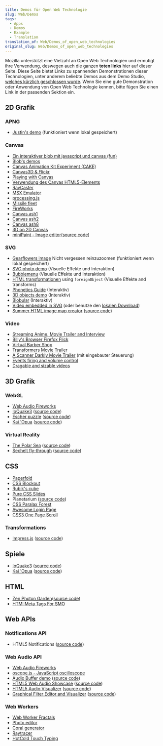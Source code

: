 ```yaml
---
title: Demos für Open Web Technologie
slug: Web/Demos
tags:
  - Apps
  - Demos
  - Example
  - Translation
translation_of: Web/Demos_of_open_web_technologies
original_slug: Web/Demos_of_open_web_technologies
---
```

Mozilla unterstützt eine Vielzahl an Open Web Technologien und ermutigt ihre Verwendung, deswegen auch die ganzen **toten links** hier auf dieser Seite. Diese Seite bietet Links zu spannenden Demonstrationen dieser Technologien, unter anderem beliebte Demos aus dem Demo Studio, [welches kürzlich geschlossen wurde](https://blog.mozilla.org/community/2015/12/18/saying-goodbye-to-demo-studio/). Wenn Sie eine gute Demonstration oder Anwendung von Open Web Technologie kennen, bitte fügen Sie einen Link in der passenden Sektion ein.

## 2D Grafik

### APNG

- [Justin's demo](http://people.mozilla.com/~dolske/apng/demo.html) (funktioniert wenn lokal gespeichert)

### Canvas

- [Ein interaktiver blob mit javascript und canvas (fun)](http://www.blobsallad.se/)
- [Blob's demos](http://blobsallad.se/article/)
- [Canvas Animation Kit Experiment (CAKE)](http://glimr.rubyforge.org/cake/canvas.html)
- [Canvas3D & Flickr](http://www.xs4all.nl/~peterned/3d/)
- [Playing with Canvas](http://arapehlivanian.com/wp-content/uploads/2007/02/canvas.html)
- [Verwendung des Canvas HTML5-Elements](http://langexplr.blogspot.com/2008/11/using-canvas-html-element.html)
- [RayCaster](/samples/raycaster/RayCaster.html "https://developer.mozilla.org/editor/fckeditor/core/editor/samples/raycaster/RayCaster.html")
- [MSX Emulator](http://jsmsxdemo.googlepages.com/jsmsx.html)
- [processing.js](http://processingjs.org/exhibition/)
- [Missile fleet](http://glimr.rubyforge.org/cake/missile_fleet.html)
- [FireWorks](http://glimr.rubyforge.org/cake/demos/fireworks2.6rt.html)
- [Canvas ash1](http://glimr.rubyforge.org/cake/demos/canvas_ash.html)
- [Canvas ash2](http://glimr.rubyforge.org/cake/demos/canvas_ash2.html)
- [Canvas ash8](http://glimr.rubyforge.org/cake/demos/canvas_ash8.html)
- [3D on 2D Canvas](http://gyu.que.jp/jscloth/)
- [miniPaint - Image editor](http://viliusle.github.io/miniPaint/)([source code](https://github.com/viliusle/miniPaint))

### SVG

- [Gearflowers image](http://www.kde-look.org/CONTENT/content-files/19524-gearflowers.svg.gz) Nicht vergessen reinzuzoomen (funktioniert wenn lokal gespeichert)
- [SVG photo demo](http://people.mozilla.com/~vladimir/demos/photos.svg) (Visuelle Effekte und Interaktion)
- [Bubblemenu](http://starkravingfinkle.org/projects/demo/svg-bubblemenu-in-html.xml) (Visuelle Effekte und Interaktion)
- [HTML transformationen](http://starkravingfinkle.org/blog/2007/07/firefox-3-svg-foreignobject/) using `foreignObject` (Visuelle Effekte and transforms)
- [Phonetics Guide](http://svg-whiz.com/svg/linguistics/theCreepyMouth.svg) (Interaktiv)
- [3D objects demo](http://www.lutanho.net/svgvml3d/platonic.html) (Interaktiv)
- [Blobular](http://www.themaninblue.com/experiment/Blobular/) (Interaktiv)
- [Video embedded in SVG](http://www.double.co.nz/video_test/video.svg) (oder benutze den [lokalen Download](http://www.double.co.nz/video_test/video_svg.tar.bz2))
- [Summer HTML image map creator](http://summerstyle.github.io/summer/) ([source code](https://github.com/summerstyle/summer))

### Video

- [Streaming Anime, Movie Trailer and Interview](http://www.double.co.nz/video_test/test1.html)
- [Billy's Browser Firefox Flick](http://www.double.co.nz/video_test/test2.html)
- [Virtual Barber Shop](http://www.double.co.nz/video_test/test3.html)
- [Transformers Movie Trailer](http://www.double.co.nz/video_test/test4.html)
- [A Scanner Darkly Movie Trailer](http://www.double.co.nz/video_test/test5.html) (mit eingebauter Steuerung)
- [Events firing and volume control](http://www.double.co.nz/video_test/events.html)
- [Dragable and sizable videos](http://www.double.co.nz/video_test/video.svg)

## 3D Grafik

### WebGL

- [Web Audio Fireworks](http://ondras.github.io/fireworks-webgl/)
- [IoQuake3](https://dl.dropboxusercontent.com/u/62064441/ioquake3.js/ioquake3.html) ([source code](https://github.com/klaussilveira/ioquake3.js))
- [Escher puzzle](http://micah.tech/demoscene/) ([source code](https://github.com/micahbolen/demoscene))
- [Kai 'Opua](http://collinhover.github.io/kaiopua/) ([source code](https://github.com/collinhover/kaiopua))

### Virtual Reality

- [The Polar Sea](http://mozvr.github.io/polarsea/) ([source code](https://github.com/MozVR/polarsea))
- [Sechelt fly-through](http://mozvr.github.io/sechelt/) ([source code](https://github.com/mozvr/sechelt))

## CSS

- [Paperfold](http://felixniklas.com/paperfold/)
- [CSS Blockout](http://ondras.zarovi.cz/games/blockout/)
- [Rubik's cube](http://ondras.zarovi.cz/demos/rubik/)
- [Pure CSS Slides](http://ondras.zarovi.cz/demos/nojs/)
- Planetarium ([source code](https://github.com/littleworkshop/planetarium))
- [CSS Paralax Forest](http://www.lesmoffat.co.uk/folio/forest/forest.html)
- [Awesome Login Page](http://webdeveloperbareilly.in/blog/css3/awesome-login-form.html)
- [CSS3 One Page Scroll](http://webdeveloperbareilly.in/blog/css3/onepage-scroll-template.html)

### Transformations

- [Impress.js](http://impress.github.io/impress.js) ([source code](https://github.com/impress/impress.js))

## Spiele

- [IoQuake3](https://dl.dropboxusercontent.com/u/62064441/ioquake3.js/ioquake3.html) ([source code](https://github.com/klaussilveira/ioquake3.js))
- [Kai 'Opua](http://collinhover.github.io/kaiopua/) ([source code](https://github.com/collinhover/kaiopua))

## HTML

- [Zen Photon Garden](http://zenphoton.com)([source code](https://github.com/scanlime/zenphoton))
- [HTMl Meta Tags For SMO](http://webdeveloperbareilly.in/blog/smo/html-meta-tags-for-social-media-optimization.html)

## Web APIs

### Notifications API

- HTML5 Notifications ([source code](https://github.com/elfoxero/html5notifications))

### Web Audio API

- [Web Audio Fireworks](http://ondras.github.io/fireworks-webgl/)
- [oscope.js - JavaScript oscilloscope](http://ondras.github.io/oscope/)
- [Audio Buffer demo](http://mdn.github.io/audio-buffer/) ([source code](http://mdn.github.io/audio-buffer/))
- [HTML5 Web Audio Showcase](http://nipe-systems.de/webapps/html5-web-audio/) ([source code](https://github.com/NIPE-SYSTEMS/html5-web-audio-showcase))
- [HTML5 Audio Visualizer](http://wayou.github.io/HTML5_Audio_Visualizer/) ([source code](https://github.com/Wayou/HTML5_Audio_Visualizer))
- [Graphical Filter Editor and Visualizer](http://carlosrafaelgn.com.br/GraphicalFilterEditor/) ([source code](https://github.com/carlosrafaelgn/GraphicalFilterEditor))

### Web Workers

- [Web Worker Fractals](http://ondras.github.io/fractal/)
- [Photo editor](http://ondras.github.io/photo/)
- [Coral generator](http://ondras.github.io/coral/)
- [Raytracer](http://nerget.com/rayjs-mt/rayjs.html)
- [HotCold Touch Typing](http://palerdot.github.io/hotcold/)
